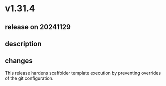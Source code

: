 # v1.31.4

## release on 20241129

## description

## changes

This release hardens scaffolder template execution by preventing overrides of the git configuration.

